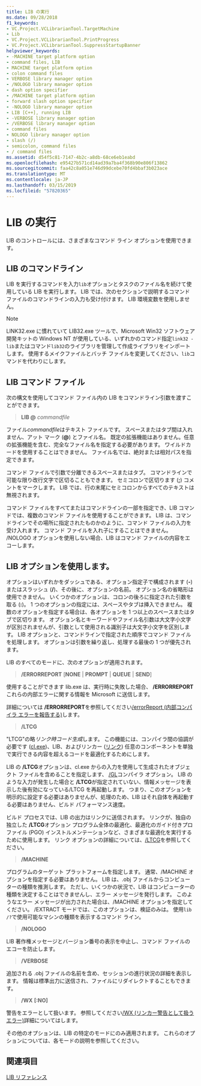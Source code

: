 ```yaml
---
title: LIB の実行
ms.date: 09/28/2018
f1_keywords:
- VC.Project.VCLibrarianTool.TargetMachine
- Lib
- VC.Project.VCLibrarianTool.PrintProgress
- VC.Project.VCLibrarianTool.SuppressStartupBanner
helpviewer_keywords:
- -MACHINE target platform option
- command files, LIB
- MACHINE target platform option
- colon command files
- VERBOSE library manager option
- /NOLOGO library manager option
- dash option specifier
- /MACHINE target platform option
- forward slash option specifier
- -NOLOGO library manager option
- LIB [C++], running LIB
- -VERBOSE library manager option
- /VERBOSE library manager option
- command files
- NOLOGO library manager option
- slash (/)
- semicolon, command files
- / command files
ms.assetid: d54f5c81-7147-4b2c-a8db-68ce6eb1eabd
ms.openlocfilehash: e95427b571cd14ad39a7ba4f368b90e806f13862
ms.sourcegitcommit: faa42c8a051e746d99dcebe70fd4bbaf3b023ace
ms.translationtype: MT
ms.contentlocale: ja-JP
ms.lasthandoff: 03/15/2019
ms.locfileid: "57820365"
---
```

# <a name="running-lib"></a>LIB の実行

LIB のコントロールには、さまざまなコマンド ライン オプションを使用できます。

## <a name="lib-command-line"></a>LIB のコマンドライン

LIB を実行するコマンドを入力`lib`オプションとタスクのファイル名を続けて使用している LIB を実行します。 LIB では、次のセクションで説明するコマンド ファイルのコマンドラインの入力も受け付けます。 LIB 環境変数を使用しません。

> [!NOTE]
> LINK32.exe に慣れていて LIB32.exe ツールで、Microsoft Win32 ソフトウェア開発キットの Windows NT が使用している、いずれかのコマンド指定`link32 -lib`またはコマンド`lib32`のライブラリを管理して作成ライブラリをインポートします。 使用するメイクファイルとバッチ ファイルを変更してください、`lib`コマンドを代わりにします。

## <a name="lib-command-files"></a>LIB コマンド ファイル

次の構文を使用してコマンド ファイル内の LIB をコマンドライン引数を渡すことができます。

> **LIB \@**  <em>commandfile</em>

ファイル*commandfile*はテキスト ファイルです。 スペースまたはタブ間は入れません、アット マーク (**\@**) とファイル名。 既定の拡張機能はありません。任意の拡張機能を含む、完全なファイル名を指定する必要があります。 ワイルドカードを使用することはできません。 ファイル名では、絶対または相対パスを指定できます。

コマンド ファイルで引数で分離できるスペースまたはタブ。 コマンドラインで可能な限り改行文字で区切ることもできます。 セミコロンで区切ります (**;**) コメントをマークします。 LIB では、行の末尾にセミコロンからすべてのテキストは無視されます。

コマンド ファイルをすべてまたはコマンドラインの一部を指定でき、LIB コマンドでは、複数のコマンド ファイルを使用することができます。 LIB は、コマンドラインでその場所に指定されたものかのように、コマンド ファイルの入力を受け入れます。 コマンド ファイルを入れ子にすることはできません。 /NOLOGO オプションを使用しない場合、LIB はコマンド ファイルの内容をエコーします。

## <a name="using-lib-options"></a>LIB オプションを使用します。

オプションはいずれかをダッシュである、オプション指定子で構成されます (**-**) またはスラッシュ (**/**)、その後に、オプションの名前。 オプション名の省略形は使用できません。 いくつかのオプションは、コロンの後ろに指定された引数を取る (**:**)。 1 つのオプションの指定には、スペースやタブは挿入できません。 複数のオプションを指定する場合は、各オプションを 1 つ以上のスペースまたはタブで区切ります。 オプション名とキーワードやファイル名引数は大文字小文字が区別されませんが、引数として使用される識別子は大文字小文字を区別します。 LIB オプションと、コマンドラインで指定された順序でコマンド ファイルを処理します。 オプションは引数を繰り返し、処理する最後の 1 つが優先されます。

LIB のすべてのモードに、次のオプションが適用されます。

> **/ERRORREPORT** [**NONE** &#124; **PROMPT** &#124; **QUEUE** &#124; **SEND**]

使用することができます lib.exe は、実行時に失敗した場合、 **/ERRORREPORT**これらの内部エラーに関する情報を Microsoft に送信します。

詳細については **/ERRORREPORT**を参照してください[/errorReport (内部コンパイラ エラーを報告する)](errorreport-report-internal-compiler-errors.md)します。

> **/LTCG**

"LTCG"の略*リンク時コード生成*します。 この機能には、コンパイラ間の協調が必要です ([cl.exe](compiler-options.md))、LIB、およびリンカー ([リンク](linker-options.md)) 任意のコンポーネントを単独で実行できる内容を超えるコードを最適化するためにします。

LIB の **/LTCG**オプションは、cl.exe からの入力を使用して生成されたオブジェクト ファイルを含めることを指定します、 [/GL](gl-whole-program-optimization.md)コンパイラ オプション。 LIB のような入力が発生した場合と **/LTCG**が指定されていない、情報メッセージを表示した後有効になっている/LTCG を再起動します。 つまり、このオプションを明示的に設定する必要はありませんが、処理のため、LIB はそれ自体を再起動する必要はありません、ビルド パフォーマンス速度。

ビルド プロセスでは、LIB の出力はリンクに送信されます。 リンクが、独自の独立した **/LTCG**オプション プログラム全体の最適化、最適化のガイド付きプロファイル (PGO) インストルメンテーションなど、さまざまな最適化を実行するために使用します。 リンク オプションの詳細については、[/LTCG](ltcg-link-time-code-generation.md)を参照してください。

> **/MACHINE**

プログラムのターゲット プラットフォームを指定します。 通常、/MACHINE オプションを指定する必要はありません。 LIB は、.obj ファイルからコンピューターの種類を推測します。 ただし、いくつかの状況で、LIB はコンピューターの種類を決定することはできませんし、エラー メッセージを発行します。 このようなエラー メッセージが出力された場合は、/MACHINE オプションを指定してください。 /EXTRACT モードでは、このオプションは、検証のみは。 使用`lib /?`で使用可能なマシンの種類を表示するコマンド ライン。

> **/NOLOGO**

LIB 著作権メッセージとバージョン番号の表示を中止し、コマンド ファイルのエコーを防止します。

> **/VERBOSE**

追加される .obj ファイルの名前を含め、セッションの進行状況の詳細を表示します。 情報は標準出力に送信され、ファイルにリダイレクトすることもできます。

> **/WX** **[:NO]**

警告をエラーとして扱います。 参照してください[/WX (リンカー警告として扱うエラー)](wx-treat-linker-warnings-as-errors.md)詳細についてはします。

その他のオプションは、LIB の特定のモードにのみ適用されます。 これらのオプションについては、各モードの説明を参照してください。

## <a name="see-also"></a>関連項目

[LIB リファレンス](lib-reference.md)
